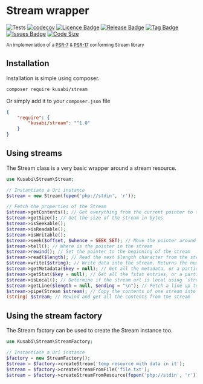# Stream wrapper

![Tests](https://github.com/kusabi/stream/workflows/tests/badge.svg)
[![codecov](https://codecov.io/gh/kusabi/stream/branch/main/graph/badge.svg)](https://codecov.io/gh/kusabi/stream)
[![Licence Badge](https://img.shields.io/github/license/kusabi/stream.svg)](https://img.shields.io/github/license/kusabi/stream.svg)
[![Release Badge](https://img.shields.io/github/release/kusabi/stream.svg)](https://img.shields.io/github/release/kusabi/stream.svg)
[![Tag Badge](https://img.shields.io/github/tag/kusabi/stream.svg)](https://img.shields.io/github/tag/kusabi/stream.svg)
[![Issues Badge](https://img.shields.io/github/issues/kusabi/stream.svg)](https://img.shields.io/github/issues/kusabi/stream.svg)
[![Code Size](https://img.shields.io/github/languages/code-size/kusabi/stream.svg?label=size)](https://img.shields.io/github/languages/code-size/kusabi/stream.svg)

<sup>An implementation of a [PSR-7](https://www.php-fig.org/psr/psr-7/) & [PSR-17](https://www.php-fig.org/psr/psr-17/) conforming Stream library</sup>

## Installation

Installation is simple using composer.

```bash
composer require kusabi/stream
```

Or simply add it to your `composer.json` file

```json
{
    "require": {
        "kusabi/stream": "^1.0"
    }
}
```

## Using streams

The Stream class is a very basic wrapper around a stream resource.


```php
use Kusabi\Stream\Stream;

// Instantiate a Uri instance
$stream = new Stream(fopen('php://stdin', 'r'));

// Fetch the properties of the Stream
$stream->getContents(); // Get everything from the current pointer to the end of the stream
$stream->getSize(); // Get the size of the stream in bytes
$stream->isSeekable();
$stream->isReadable();
$stream->isWritable();
$stream->seek($offset, $whence = SEEK_SET); // Move the pointer around in the stream
$stream->tell(); // Where is the pointer in the stream
$stream->rewind(); // Set the pointer to the beginning of the stream
$stream->read($length); // Read the next $length character from the stream
$stream->write($string); // Write data into the stream. Returns the number of bytes written
$stream->getMetadata($key = null); // Get all the metadata, or a particular key
$stream->getStat($key = null); // Get all the fstat entries, or a particular key
$stream->isLocal(); // Determine if the stream url is local using `stream_is_local()`
$stream->getLine($length = null, $ending = "\n"); // Fetch a line up to a length or delimiter (which ever comes first)
$stream->pipe(Stream $stream); // Copy the contents of one stream into another
(string) $stream; // Rewind and get all the contents from the stream

```


## Using the stream factory

The Stream factory can be used to create the Stream instance too.


```php
use Kusabi\Stream\StreamFactory;

// Instantiate a Uri instance
$factory = new StreamFactory();
$stream = $factory->createStream('temp resource with data in it');
$stream = $factory->createStreamFromFile('file.txt');
$stream = $factory->createStreamFromResource(fopen('php://stdin', 'r'));
```